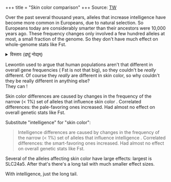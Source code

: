 +++
title = "Skin color comparison"
+++
Source: [TW](https://x.com/gcochran99/status/1903941246948704473)

Over the past several thousand years, alleles that increase intelligence have become more common in Europeans, due to natural selection.  So Europeans today are considerably smarter than their ancestors were 10,000 years ago.  These frequency changes only involved a few hundred alleles at most, a small fraction of the genome.  So they don't have much effect on whole-genome stats like Fst.

<details><summary>विस्तारः (द्रष्टुं नोद्यम्)</summary>

FST, or the fixation index, is a measure used in population genetics to quantify the degree of genetic differentiation between populations. It essentially tells us how much genetic variation exists between groups compared to the total variation within and between them. The term comes from Sewall Wright's F-statistics, and FST is a specific case of those metrics.
</details>


Lewontin used to argue that human populations aren't that different in overall gene frequencies ( Fst is not that big), so they couldn't be _really_ different.  Of course they _really_ are different in skin color, so why  couldn't they be really different in anything else?  
They can !

Skin color differences are caused by  changes in the frequency of the narrow (< 1%) set of alleles that influence skin color .  Correlated differences: the pale-favoring ones increased.  Had almost no effect on overall genetic stats like Fst.

Substitute "intelligence" for "skin color":

> Intelligence differences are caused by  changes in the frequency of the narrow (< 1%) set of alleles that influence intelligence .  Correlated differences: the smart-favoring ones increased.  Had almost no effect on overall genetic stats like Fst.

Several of the alleles affecting skin color have large effects: largest is SLC24a5. After that's there's a long tail with much smaller effect sizes.

With intelligence, just the long tail.
